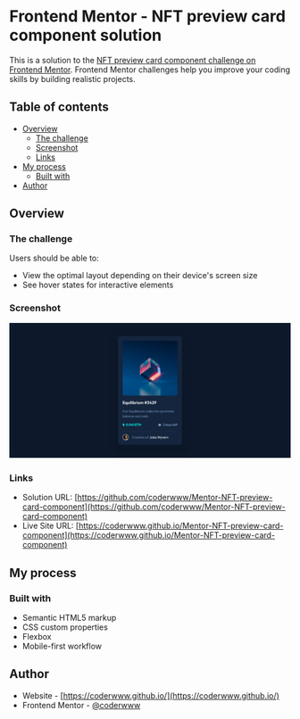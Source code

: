 # Frontend Mentor - NFT preview card component solution

This is a solution to the [NFT preview card component challenge on Frontend Mentor](https://www.frontendmentor.io/challenges/nft-preview-card-component-SbdUL_w0U). Frontend Mentor challenges help you improve your coding skills by building realistic projects. 

## Table of contents

- [Overview](#overview)
  - [The challenge](#the-challenge)
  - [Screenshot](#screenshot)
  - [Links](#links)
- [My process](#my-process)
  - [Built with](#built-with)
- [Author](#author)

## Overview

### The challenge

Users should be able to:

- View the optimal layout depending on their device's screen size
- See hover states for interactive elements

### Screenshot

![](./screenshots/screenshot.png)

### Links

- Solution URL: [https://github.com/coderwww/Mentor-NFT-preview-card-component](https://github.com/coderwww/Mentor-NFT-preview-card-component)
- Live Site URL: [https://coderwww.github.io/Mentor-NFT-preview-card-component](https://coderwww.github.io/Mentor-NFT-preview-card-component)

## My process

### Built with

- Semantic HTML5 markup
- CSS custom properties
- Flexbox
- Mobile-first workflow

## Author

- Website - [https://coderwww.github.io/](https://coderwww.github.io/)
- Frontend Mentor - [@coderwww](https://www.frontendmentor.io/profile/coderwww)

